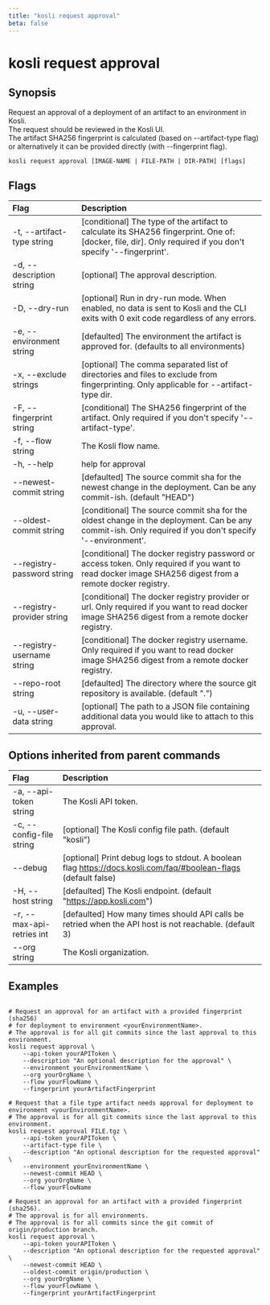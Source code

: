 ```yaml
---
title: "kosli request approval"
beta: false
---
```


# kosli request approval

## Synopsis

Request an approval of a deployment of an artifact to an environment in Kosli.  
The request should be reviewed in the Kosli UI.  
The artifact SHA256 fingerprint is calculated (based on --artifact-type flag) or alternatively it can be provided directly (with --fingerprint flag).

```shell
kosli request approval [IMAGE-NAME | FILE-PATH | DIR-PATH] [flags]
```

## Flags
| Flag | Description |
| :--- | :--- |
|    -t, --artifact-type string  |  [conditional] The type of the artifact to calculate its SHA256 fingerprint. One of: [docker, file, dir]. Only required if you don't specify '--fingerprint'.  |
|    -d, --description string  |  [optional] The approval description.  |
|    -D, --dry-run  |  [optional] Run in dry-run mode. When enabled, no data is sent to Kosli and the CLI exits with 0 exit code regardless of any errors.  |
|    -e, --environment string  |  [defaulted] The environment the artifact is approved for. (defaults to all environments)  |
|    -x, --exclude strings  |  [optional] The comma separated list of directories and files to exclude from fingerprinting. Only applicable for --artifact-type dir.  |
|    -F, --fingerprint string  |  [conditional] The SHA256 fingerprint of the artifact. Only required if you don't specify '--artifact-type'.  |
|    -f, --flow string  |  The Kosli flow name.  |
|    -h, --help  |  help for approval  |
|        --newest-commit string  |  [defaulted] The source commit sha for the newest change in the deployment. Can be any commit-ish. (default "HEAD")  |
|        --oldest-commit string  |  [conditional] The source commit sha for the oldest change in the deployment. Can be any commit-ish. Only required if you don't specify '--environment'.  |
|        --registry-password string  |  [conditional] The docker registry password or access token. Only required if you want to read docker image SHA256 digest from a remote docker registry.  |
|        --registry-provider string  |  [conditional] The docker registry provider or url. Only required if you want to read docker image SHA256 digest from a remote docker registry.  |
|        --registry-username string  |  [conditional] The docker registry username. Only required if you want to read docker image SHA256 digest from a remote docker registry.  |
|        --repo-root string  |  [defaulted] The directory where the source git repository is available. (default ".")  |
|    -u, --user-data string  |  [optional] The path to a JSON file containing additional data you would like to attach to this approval.  |


## Options inherited from parent commands
| Flag | Description |
| :--- | :--- |
|    -a, --api-token string  |  The Kosli API token.  |
|    -c, --config-file string  |  [optional] The Kosli config file path. (default "kosli")  |
|        --debug  |  [optional] Print debug logs to stdout. A boolean flag https://docs.kosli.com/faq/#boolean-flags (default false)  |
|    -H, --host string  |  [defaulted] The Kosli endpoint. (default "https://app.kosli.com")  |
|    -r, --max-api-retries int  |  [defaulted] How many times should API calls be retried when the API host is not reachable. (default 3)  |
|        --org string  |  The Kosli organization.  |


## Examples

```shell

# Request an approval for an artifact with a provided fingerprint (sha256)
# for deployment to environment <yourEnvironmentName>.
# The approval is for all git commits since the last approval to this environment.
kosli request approval \
	--api-token yourAPIToken \
	--description "An optional description for the approval" \
	--environment yourEnvironmentName \
	--org yourOrgName \
	--flow yourFlowName \
	--fingerprint yourArtifactFingerprint

# Request that a file type artifact needs approval for deployment to environment <yourEnvironmentName>.
# The approval is for all git commits since the last approval to this environment.
kosli request approval FILE.tgz \
	--api-token yourAPIToken \
	--artifact-type file \
	--description "An optional description for the requested approval" \
	--environment yourEnvironmentName \
	--newest-commit HEAD \
	--org yourOrgName \
	--flow yourFlowName 

# Request an approval for an artifact with a provided fingerprint (sha256).
# The approval is for all environments.
# The approval is for all commits since the git commit of origin/production branch.
kosli request approval \
	--api-token yourAPIToken \
	--description "An optional description for the requested approval" \
	--newest-commit HEAD \
	--oldest-commit origin/production \
	--org yourOrgName \
	--flow yourFlowName \
	--fingerprint yourArtifactFingerprint

```

